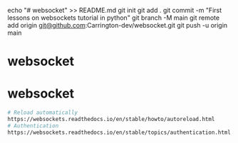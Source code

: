 echo "# websocket" >> README.md
git init
git add .
git commit -m "First lessons on websockets tutorial in python"
git branch -M main
git remote add origin git@github.com:Carrington-dev/websocket.git
git push -u origin main

# websocket
# websocket
```bash
# Reload automatically
https://websockets.readthedocs.io/en/stable/howto/autoreload.html
# Authentication
https://websockets.readthedocs.io/en/stable/topics/authentication.html
```